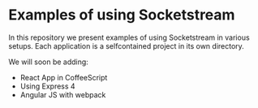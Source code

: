 # Examples of using Socketstream

In this repository we present examples of using Socketstream in various setups. Each application is a selfcontained project in its own directory.

We will soon be adding:

* React App in CoffeeScript
* Using Express 4
* Angular JS with webpack

